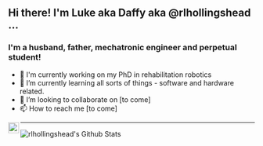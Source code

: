 ## Hi there! I'm Luke aka Daffy aka @rlhollingshead ...

### I'm a husband, father, mechatronic engineer and perpetual student!
- 👋 I'm currently working on my PhD in rehabilitation robotics
- 🌱 I’m currently learning all sorts of things - software and hardware related.
- 💞️ I’m looking to collaborate on [to come]
- 📫 How to reach me [to come]

[<img align="left" alt="rlhollingshead | LinkedIn" width="22px" src="https://cdn.jsdelivr.net/npm/simple-icons@v3/icons/linkedin.svg" />][linkedin]

---

<img align="left" alt="rlhollingshead's Github Stats" src="https://github-readme-stats.vercel.app/api?username=rlhollingshead&show_icons=true&hide_border=true&theme=highcontrast" />


[twitter]: https://twitter.com/?
[instagram]: https://instagram.com/?
[linkedin]: https://linkedin.com/in/rlhollingshead


<!---
rlhollingshead/rlhollingshead is a ✨ special ✨ repository because its `README.md` (this file) appears on your GitHub profile.
You can click the Preview link to take a look at your changes.
--->
